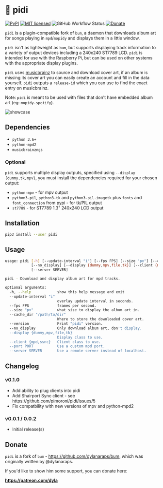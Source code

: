 # 🎵 pidi

[![PyPI](https://img.shields.io/pypi/v/pidi.svg)](https://pypi.python.org/pypi/pidi/)
[![MIT licensed](https://img.shields.io/badge/license-MIT-blue.svg)](./LICENSE.md)
![GitHub Workflow Status](https://img.shields.io/github/workflow/status/pimoroni/pidi/CMake)
[![Donate](https://img.shields.io/badge/donate-patreon-yellow.svg)](https://www.patreon.com/dyla)

`pidi` is a plugin-compatible fork of `bum`, a daemon that downloads album art for songs playing in `mpd`/`mopidy` and displays them in a little window. 

`pidi` isn't as lightweight as `bum`, but supports displaying track information to a variety of output devices including a 240x240 ST7789 LCD. `pidi` is intended for use with the Raspberry Pi, but can be used on other systems with the appropriate display plugins.

`pidi` uses [musicbrainz](https://musicbrainz.org/) to source and download cover art, if an album is missing its cover art you can easily create an account and fill in the data yourself. `pidi` outputs a `release-id` which you can use to find the exact entry on musicbrainz.

Note: `pidi` is meant to be used with files that don't have embedded album art (eg: `mopidy-spotify`).


![showcase](http://i.imgur.com/uKomDoL.gif)


## Dependencies

- `python 3.6+`
- `python-mpd2`
- `musicbrainzngs`

### Optional

`pidi` supports multiple display outputs, specified using `--display {dummy,tk,mpv}`, you must install the dependencies required for your chosen output:

- `python-mpv` - for mpv output
- `python3-pil`, `python3-tk` and `python3-pil.imagetk` plus `fonts` and `font_connection` from pypi - for tk/PIL output
- `st7789` - for ST7789 1.3" 240x240 LCD output

## Installation

```sh
pip3 install --user pidi
```

## Usage

```sh
usage: pidi [-h] [--update-interval "i"] [--fps FPS] [--size "px"] [--cache_dir "/path/to/dir"] [--version]
            [--no_display] [--display {dummy,mpv,file,tk}] [--client {mpd,ssnc}] [--port PORT]
            [--server SERVER]

pidi - Download and display album art for mpd tracks.

optional arguments:
  -h, --help            show this help message and exit
  --update-interval "i"
                        overlay update interval in seconds.
  --fps FPS             frames per second.
  --size "px"           what size to display the album art in.
  --cache_dir "/path/to/dir"
                        Where to store the downloaded cover art.
  --version             Print "pidi" version.
  --no_display          Only download album art, don't display.
  --display {dummy,mpv,file,tk}
                        Display class to use.
  --client {mpd,ssnc}   Client class to use.
  --port PORT           Use a custom mpd port.
  --server SERVER       Use a remote server instead of localhost.
```

## Changelog

### v0.1.0

* Add ability to plug clients into pidi
* Add Shairport Sync client - see https://github.com/pimoroni/pidi/issues/5
* Fix compatbility with new versions of mpv and python-mpd2

### v0.0.1 / 0.0.2

* Initial release(s)

## Donate

`pidi` is a fork of `bum` - https://github.com/dylanaraps/bum, which was originally written by @dylanaraps.

If you'd like to show him some support, you can donate here:

**https://patreon.com/dyla**
